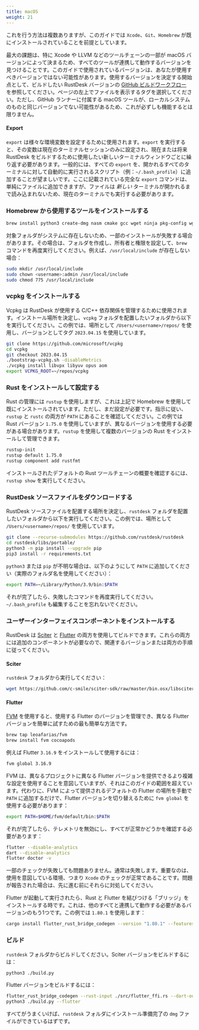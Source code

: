 ```yaml
---
title: macOS
weight: 21
---
```


これを行う方法は複数ありますが、このガイドでは `Xcode`、`Git`、`Homebrew` が既にインストールされていることを前提としています。

最大の課題は、特に Xcode や LLVM などのツールチェーンの一部が macOS バージョンによって決まるため、すべてのツールが連携して動作するバージョンを見つけることです。このガイドで使用されているバージョンは、あなたが使用すべきバージョンではない可能性があります。使用するバージョンを決定する開始点として、ビルドしたい RustDesk バージョンの [GitHub ビルドワークフロー](https://github.com/rustdesk/rustdesk/blob/master/.github/workflows/flutter-build.yml) を参照してください。ページの左上でファイルを表示するタグを選択してください。ただし、GitHub ランナーに付属する macOS ツールが、ローカルシステムのものと同じバージョンでない可能性があるため、これが必ずしも機能するとは限りません。

#### Export
`export` は様々な環境変数を設定するために使用されます。`export` を実行すると、その変数は現在のターミナルセッションのみに設定され、現在または将来 RustDesk をビルドするために使用したい新しいターミナルウィンドウごとに繰り返す必要があります。一般的には、すべての `export` を、開かれるすべてのターミナルに対して自動的に実行されるスクリプト（例：`~/.bash_profile`）に追加することが望ましいです。ここに記載されている完全な `export` コマンドは、単純にファイルに追加できますが、ファイルは *新しい* ターミナルが開かれるまで読み込まれないため、現在のターミナルでも実行する必要があります。

### Homebrew から使用するツールをインストールする

```sh
brew install python3 create-dmg nasm cmake gcc wget ninja pkg-config wget rustup
```

対象フォルダがシステムに存在しないため、一部のインストールが失敗する場合があります。その場合は、フォルダを作成し、所有者と権限を設定して、`brew` コマンドを再度実行してください。例えば、`/usr/local/include` が存在しない場合：
```sh
sudo mkdir /usr/local/include
sudo chown <username>:admin /usr/local/include
sudo chmod 775 /usr/local/include
```

### vcpkg をインストールする
Vcpkg は RustDesk が使用する C/C++ 依存関係を管理するために使用されます。インストール場所を決定し、`vcpkg` フォルダを配置したいフォルダから以下を実行してください。この例では、場所として `/Users/<username>/repos/` を使用し、バージョンとしてタグ `2023.04.15` を使用しています。

```sh
git clone https://github.com/microsoft/vcpkg
cd vcpkg
git checkout 2023.04.15
./bootstrap-vcpkg.sh -disableMetrics
./vcpkg install libvpx libyuv opus aom
export VCPKG_ROOT=~/repos/vcpkg
```

### Rust をインストールして設定する
Rust の管理には `rustup` を使用しますが、これは上記で Homebrew を使用して既にインストールされています。ただし、まだ設定が必要です。指示に従い、`rustup` と `rustc` の両方が `PATH` にあることを確認してください。この例では Rust バージョン `1.75.0` を使用していますが、異なるバージョンを使用する必要がある場合があります。`rustup` を使用して複数のバージョンの Rust をインストールして管理できます。

```sh
rustup-init
rustup default 1.75.0
rustup component add rustfmt
```
インストールされたデフォルトの Rust ツールチェーンの概要を確認するには、`rustup show` を実行してください。

### RustDesk ソースファイルをダウンロードする

RustDesk ソースファイルを配置する場所を決定し、`rustdesk` フォルダを配置したいフォルダから以下を実行してください。この例では、場所として `/Users/<username>/repos/` を使用しています。

```sh
git clone --recurse-submodules https://github.com/rustdesk/rustdesk
cd rustdesk/libs/portable/
python3 -m pip install --upgrade pip
pip3 install -r requirements.txt
```

`python3` または `pip` が不明な場合は、以下のようにして `PATH` に追加してください（実際のフォルダ名を使用してください）：
```sh
export PATH=~/Library/Python/3.9/bin:$PATH
```
それが完了したら、失敗したコマンドを再度実行してください。`~/.bash_profile` も編集することを忘れないでください。

### ユーザーインターフェイスコンポーネントをインストールする
RustDesk は [Sciter](https://sciter.com/) と [Flutter](https://flutter.dev/) の両方を使用してビルドできます。これらの両方には追加のコンポーネントが必要なので、関連するバージョンまたは両方の手順に従ってください。

#### Sciter

`rustdesk` フォルダから実行してください：
```sh
wget https://github.com/c-smile/sciter-sdk/raw/master/bin.osx/libsciter.dylib
```

#### Flutter

[FVM](https://fvm.app/) を使用すると、使用する Flutter のバージョンを管理でき、異なる Flutter バージョンを簡単に試すための最も簡単な方法です。

```sh
brew tap leoafarias/fvm
brew install fvm cocoapods
```
例えば Flutter `3.16.9` をインストールして使用するには：

```sh
fvm global 3.16.9
```
FVM は、異なるプロジェクトに異なる Flutter バージョンを提供できるより複雑な設定を使用することを意図していますが、それはこのガイドの範囲を超えています。代わりに、FVM によって提供されるデフォルトの Flutter の場所を手動で `PATH` に追加するだけで、Flutter バージョンを切り替えるために `fvm global` を使用する必要があります：

```sh
export PATH=$HOME/fvm/default/bin:$PATH
```

それが完了したら、テレメトリを無効にし、すべてが正常かどうかを確認する必要があります：

```sh
flutter --disable-analytics
dart --disable-analytics
flutter doctor -v
```
一部のチェックが失敗しても問題ありません。通常は失敗します。重要なのは、使用を意図している環境、つまり `Xcode` のチェックが正常であることです。問題が報告された場合は、先に進む前にそれらに対処してください。

Flutter が起動して実行されたら、Rust と Flutter を結びつける「ブリッジ」をインストールする時です。これは、他のすべてと連携して動作する必要があるバージョンのもう1つです。この例では `1.80.1` を使用します：

```sh
cargo install flutter_rust_bridge_codegen --version "1.80.1" --features "uuid"
```

### ビルド

`rustdesk` フォルダからビルドしてください。Sciter バージョンをビルドするには：

```sh
python3 ./build.py
```

Flutter バージョンをビルドするには：
```sh
flutter_rust_bridge_codegen --rust-input ./src/flutter_ffi.rs --dart-output ./flutter/lib/generated_bridge.dart --c-output ./flutter/macos/Runner/bridge_generated.h
python3 ./build.py --flutter
```
すべてがうまくいけば、`rustdesk` フォルダにインストール準備完了の `dmg` ファイルができているはずです。